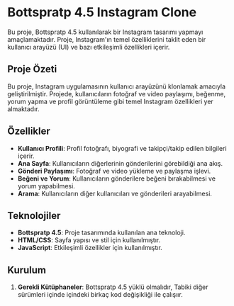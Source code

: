 # Bottspratp 4.5 Instagram Clone

Bu proje, Bottspratp 4.5 kullanılarak bir Instagram tasarımı yapmayı amaçlamaktadır. Proje, Instagram'ın temel özelliklerini taklit eden bir kullanıcı arayüzü (UI) ve bazı etkileşimli özellikleri içerir.

## Proje Özeti

Bu proje, Instagram uygulamasının kullanıcı arayüzünü klonlamak amacıyla geliştirilmiştir. Projede, kullanıcıların fotoğraf ve video paylaşımı, beğenme, yorum yapma ve profil görüntüleme gibi temel Instagram özellikleri yer almaktadır.

## Özellikler

- **Kullanıcı Profili**: Profil fotoğrafı, biyografi ve takipçi/takip edilen bilgileri içerir.
- **Ana Sayfa**: Kullanıcıların diğerlerinin gönderilerini görebildiği ana akış.
- **Gönderi Paylaşımı**: Fotoğraf ve video yükleme ve paylaşma işlevi.
- **Beğeni ve Yorum**: Kullanıcıların gönderilere beğeni bırakabilmesi ve yorum yapabilmesi.
- **Arama**: Kullanıcıların diğer kullanıcıları ve gönderileri arayabilmesi.

## Teknolojiler

- **Bottspratp 4.5**: Proje tasarımında kullanılan ana teknoloji.
- **HTML/CSS**: Sayfa yapısı ve stil için kullanılmıştır.
- **JavaScript**: Etkileşimli özellikler için kullanılmıştır.

## Kurulum

1. **Gerekli Kütüphaneler**: Bottspratp 4.5 yüklü olmalıdır, Tabiki diğer sürümleri içinde içindeki birkaç kod değişikliği ile çalışıır.
